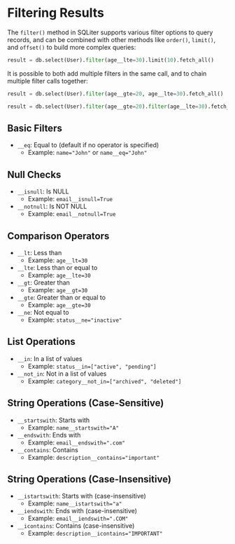 # Filtering Results

The `filter()` method in SQLiter supports various filter options to query
records, and can be combined with other methods like `order()`, `limit()`, and
`offset()` to build more complex queries:

```python
result = db.select(User).filter(age__lte=30).limit(10).fetch_all()
```

It is possible to both add multiple filters in the same call, and to chain
multiple filter calls together:

```python
result = db.select(User).filter(age__gte=20, age__lte=30).fetch_all()
```

```python
result = db.select(User).filter(age__gte=20).filter(age__lte=30).fetch_all()
```

## Basic Filters

- `__eq`: Equal to (default if no operator is specified)
  - Example: `name="John"` or `name__eq="John"`

## Null Checks

- `__isnull`: Is NULL
  - Example: `email__isnull=True`
- `__notnull`: Is NOT NULL
  - Example: `email__notnull=True`

## Comparison Operators

- `__lt`: Less than
  - Example: `age__lt=30`
- `__lte`: Less than or equal to
  - Example: `age__lte=30`
- `__gt`: Greater than
  - Example: `age__gt=30`
- `__gte`: Greater than or equal to
  - Example: `age__gte=30`
- `__ne`: Not equal to
  - Example: `status__ne="inactive"`

## List Operations

- `__in`: In a list of values
  - Example: `status__in=["active", "pending"]`
- `__not_in`: Not in a list of values
  - Example: `category__not_in=["archived", "deleted"]`

## String Operations (Case-Sensitive)

- `__startswith`: Starts with
  - Example: `name__startswith="A"`
- `__endswith`: Ends with
  - Example: `email__endswith=".com"`
- `__contains`: Contains
  - Example: `description__contains="important"`

## String Operations (Case-Insensitive)

- `__istartswith`: Starts with (case-insensitive)
  - Example: `name__istartswith="a"`
- `__iendswith`: Ends with (case-insensitive)
  - Example: `email__iendswith=".COM"`
- `__icontains`: Contains (case-insensitive)
  - Example: `description__icontains="IMPORTANT"`
